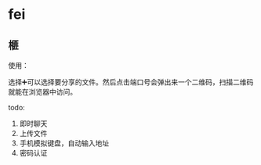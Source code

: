 # fei

## 榧

使用：

选择➕可以选择要分享的文件。然后点击端口号会弹出来一个二维码，扫描二维码就能在浏览器中访问。

todo: 

1. 即时聊天
2. 上传文件
3. 手机模拟键盘，自动输入地址
4. 密码认证